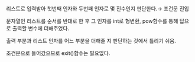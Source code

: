 리스트로 입력받아 첫번째 인자와 두번째 인자로 몇 진수인지 판단한다.→ 조건문 진입

문자열인 리스트를 순서를 반대로 한 후 그 인자를 int로 형변환, pow함수를 통해 답으로 출력할 변수에 더해주었다.

출력 부분과 리스트 인자를 어느 부분을 더해줄 지 판단하는 것에서 틀리기 쉬움.

조건문으로 들어갔으므로 exit()함수는 필요없다.